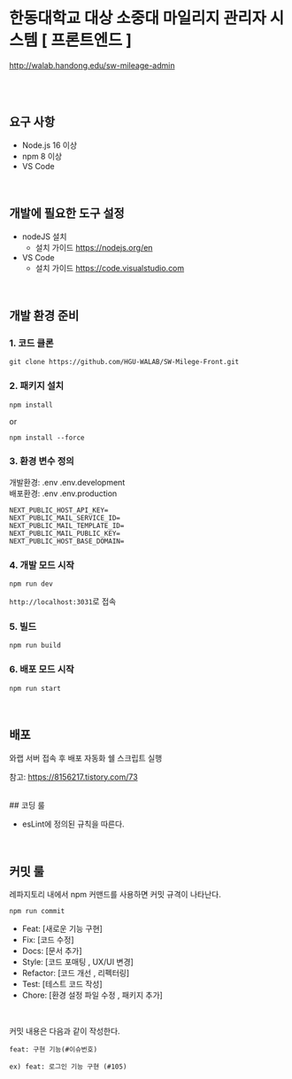 # 한동대학교 대상 소중대 마일리지 관리자 시스템 [ 프론트엔드 ]


<a href="http://walab.handong.edu/sw-mileage-admin/mileage/category/" target='_blank' >
http://walab.handong.edu/sw-mileage-admin
</a>

<br /><br />

## 요구 사항

- Node.js 16 이상
- npm 8 이상
- VS Code
<br />

## 개발에 필요한 도구 설정

- nodeJS 설치
  - 설치 가이드 https://nodejs.org/en
- VS Code
  - 설치 가이드 https://code.visualstudio.com
<br />

## 개발 환경 준비

### 1. 코드 클론

```
git clone https://github.com/HGU-WALAB/SW-Milege-Front.git
```

### 2. 패키지 설치

```
npm install
```
or

```
npm install --force
```

### 3. 환경 변수 정의

개발환경: .env .env.development   
배포환경: .env .env.production

```
NEXT_PUBLIC_HOST_API_KEY=
NEXT_PUBLIC_MAIL_SERVICE_ID=
NEXT_PUBLIC_MAIL_TEMPLATE_ID=
NEXT_PUBLIC_MAIL_PUBLIC_KEY=
NEXT_PUBLIC_HOST_BASE_DOMAIN=
```


### 4. 개발 모드 시작

```
npm run dev
```

`http://localhost:3031`로 접속

### 5. 빌드

```
npm run build
```

### 6. 배포 모드 시작

```
npm run start
```

<br />

## 배포

와랩 서버 접속 후 배포 자동화 쉘 스크립트 실행

참고: https://8156217.tistory.com/73 

<br />
## 코딩 룰

- esLint에 정의된 규칙을 따른다.
<br />

## 커밋 룰

레파지토리 내에서 npm 커맨드를 사용하면 커밋 규격이 나타난다.

```
npm run commit
```

  
- Feat: [새로운 기능 구현]
- Fix: [코드 수정]
- Docs: [문서 추가]
- Style: [코드 포매팅 , UX/UI 변경]
- Refactor: [코드 개선 , 리펙터링]
- Test: [테스트 코드 작성]
- Chore: [환경 설정 파일 수정 , 패키지 추가]
<br />


커밋 내용은 다음과 같이 작성한다.

```
feat: 구현 기능(#이슈번호)

ex) feat: 로그인 기능 구현 (#105)
```


